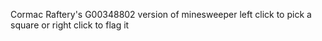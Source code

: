 Cormac Raftery's G00348802 version of minesweeper left click to pick a square or right click to flag it
